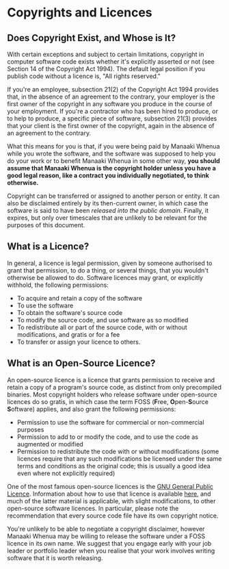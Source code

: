 # Copyrights and Licences

## Does Copyright Exist, and Whose is It?

With certain exceptions and subject to certain limitations, copyright in computer software code exists whether it's
explicitly asserted or not (see Section 14 of the Copyright Act 1994). The default legal position if you publish code
without a licence is, "All rights reserved."

If you're an employee, subsection 21(2) of the Copyright Act 1994 provides that, in the absence of an agreement to the
contrary, your employer is the first owner of the copyright in any software you produce in the course of your employment. If
you're a contractor who has been hired to produce, or to help to produce, a specific piece of software, subsection 21(3)
provides that your client is the first owner of the copyright, again in the absence of an agreement to the contrary.

What this means for you is that, if you were being paid by Manaaki Whenua while you wrote the software, and the software was
supposed to help you do your work or to benefit Manaaki Whenua in some other way, **you should assume that Manaaki Whenua is
the copyright holder unless you have a good legal reason, like a contract you individually negotiated, to think otherwise.**

Copyright can be transferred or assigned to another person or entity. It can also be disclaimed entirely by its then-current
owner, in which case the software is said to have been _released into the public domain_. Finally, it expires, but only
over timescales that are unlikely to be relevant for the purposes of this document.

## What is a Licence?

In general, a licence is legal permission, given by someone authorised to grant that permission, to do a thing, or several
things, that you wouldn't otherwise be allowed to do. Software licences may grant, or explicitly withhold, the following
permissions:

* To acquire and retain a copy of the software
* To use the software
* To obtain the software's source code
* To modify the source code, and use software as so modified
* To redistribute all or part of the source code, with or without modifications, and gratis or for a fee
* To transfer or assign your licence to others.

## What is an Open-Source Licence?

An open-source licence is a licence that grants permission to receive and retain a copy of a program's source code, as
distinct from only precompiled binaries. Most copyright holders who release software under open-source licences do so gratis,
in which case the term FOSS (**F**ree, **O**pen-**S**ource **S**oftware) applies, and also grant the following permissions:

* Permission to use the software for commercial or non-commercial purposes
* Permission to add to or modify the code, and to use the code as augmented or modified
* Permission to redistribute the code with or without modifications (some licences require that any such modifications be
  licensed under the same terms and conditions as the original code; this is usually a good idea even where not explicitly
  required)

One of the most famous open-source licences is the [GNU General Public Licence](https://www.gnu.org/licenses/gpl-3.0.en.html).
Information about how to use that licence is available [here](https://www.gnu.org/licenses/gpl-howto.html), and much of the
latter material is applicable, with slight modifications, to other open-source software licences. In particular, please note
the recommendation that every source code file have its own copyright notice.

You're unlikely to be able to negotiate a copyright disclaimer, however Manaaki Whenua may be willing to release the software
under a FOSS licence in its own name. We suggest that you engage early with your job leader or portfolio leader when you
realise that your work involves writing software that it is worth releasing.

